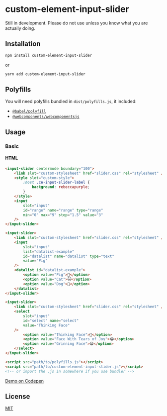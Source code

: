 # custom-element-input-slider
Still in development. Please do not use unless you know what you are actually doing.

## Installation
```sh
npm install custom-element-input-slider
```
or
```sh
yarn add custom-element-input-slider
```

## Polyfills
You will need polyfills bundled in `dist/polyfills.js`, it included:
* [`@babel/polyfill`](https://babeljs.io/docs/en/babel-polyfill)
* [`@webcomponents/webcomponentsjs`](https://github.com/webcomponents/webcomponentsjs)

## Usage
### Basic
#### HTML
```html
<input-slider centermode boundary="100">
	<link slot="custom-stylesheet" href="slider.css" rel="stylesheet" />
	<style slot="custom-style">
		:host .ce-input-slider-label {
			background: rebeccapurple;
		}
	</style>
	<input
		slot="input"
		id="range" name="range" type="range"
		min="0" max="9" step="1.5" value="3"
	/>
</input-slider>

<input-slider>
	<link slot="custom-stylesheet" href="slider.css" rel="stylesheet" />
	<input
		slot="input"
		list="datalist-example"
		id="datalist" name="datalist" type="text"
		value="Pig"
	/>
	<datalist id="datalist-example">
		<option value="Pig">🐷</option>
		<option value="Cat">🐱</option>
		<option value="Dog">🐶</option>
	</datalist>
</input-slider>

<input-slider>
	<link slot="custom-stylesheet" href="slider.css" rel="stylesheet" />
	<select
		slot="input"
		id="select" name="select"
		value="Thinking Face"
	/>
		<option value="Thinking Face">🤔</option>
		<option value="Face With Tears of Joy">😂</option>
		<option value="Grinning Face">😀</option>
	</select>
</input-slider>

<script src="path/to/polyfills.js"></script>
<script src="path/to/custom-element-input-slider.js"></script>
<!-- or import the .js in somewhere if you use bundler -->
```
[Demo on Codepen](https://codepen.io/eky/pen/rRQBpb)

## License
[MIT](https://github.com/eky/custom-element-input-slider/blob/master/LICENSE)
